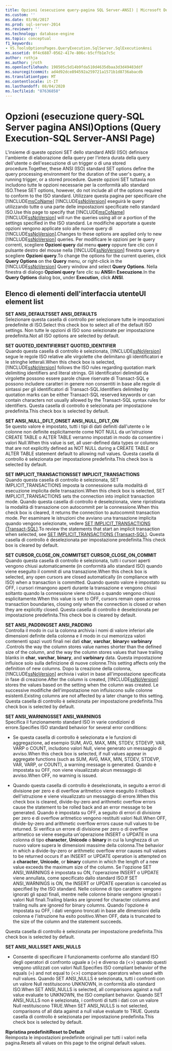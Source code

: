 ```yaml
---
title: Opzioni (esecuzione query-pagina SQL Server-ANSI) | Microsoft Docs
ms.custom: ''
ms.date: 03/06/2017
ms.prod: sql-server-2014
ms.reviewer: ''
ms.technology: database-engine
ms.topic: conceptual
f1_keywords:
- VS.ToolsOptionsPages.QueryExecution.SqlServer.SqlExecutionAnsi
ms.assetid: 0f4c6887-0562-417e-806c-b5cffb1e7c5c
author: rothja
ms.author: jroth
ms.openlocfilehash: 198505c5d14b9fda510d4635dbaa3d3d49483ddf
ms.sourcegitcommit: ad4d92dce894592a259721a1571b1d8736abacdb
ms.translationtype: MT
ms.contentlocale: it-IT
ms.lasthandoff: 08/04/2020
ms.locfileid: "87636858"
---
```

# <a name="options-query-execution-sql-server-ansi-page"></a><span data-ttu-id="eb614-102">Opzioni (esecuzione query-SQL Server pagina ANSI)</span><span class="sxs-lookup"><span data-stu-id="eb614-102">Options (Query Execution-SQL Server-ANSI Page)</span></span>
  <span data-ttu-id="eb614-103">L'insieme di queste opzioni SET dello standard ANSI (ISO) definisce l'ambiente di elaborazione della query per l'intera durata della query dell'utente o dell'esecuzione di un trigger o di una stored procedure.</span><span class="sxs-lookup"><span data-stu-id="eb614-103">Together, these ANSI (ISO) standard SET options define the query processing environment for the duration of the user's query, a running trigger, or a stored procedure.</span></span> <span data-ttu-id="eb614-104">Queste opzioni SET tuttavia non includono tutte le opzioni necessarie per la conformità allo standard ISO.</span><span class="sxs-lookup"><span data-stu-id="eb614-104">These SET options, however, do not include all of the options required to conform to the ISO standard.</span></span> <span data-ttu-id="eb614-105">Utilizzare questa pagina per specificare che [!INCLUDE[msCoName](../includes/msconame-md.md)] [!INCLUDE[ssNoVersion](../includes/ssnoversion-md.md)] eseguirà le query utilizzando tutte o una parte delle impostazioni specificate nello standard ISO.</span><span class="sxs-lookup"><span data-stu-id="eb614-105">Use this page to specify that [!INCLUDE[msCoName](../includes/msconame-md.md)] [!INCLUDE[ssNoVersion](../includes/ssnoversion-md.md)] will run the queries using all or a portion of the settings specified in the ISO standard.</span></span> <span data-ttu-id="eb614-106">Le modifiche apportate a queste opzioni vengono applicate solo alle nuove query di [!INCLUDE[ssNoVersion](../includes/ssnoversion-md.md)].</span><span class="sxs-lookup"><span data-stu-id="eb614-106">Changes to these options are applied only to new [!INCLUDE[ssNoVersion](../includes/ssnoversion-md.md)] queries.</span></span> <span data-ttu-id="eb614-107">Per modificare le opzioni per le query correnti, scegliere **Opzioni query** dal menu **query** oppure fare clic con il pulsante destro del mouse nella [!INCLUDE[ssNoVersion](../includes/ssnoversion-md.md)] finestra query e scegliere **Opzioni query**.</span><span class="sxs-lookup"><span data-stu-id="eb614-107">To change the options for the current queries, click **Query Options** on the **Query** menu, or right-click in the [!INCLUDE[ssNoVersion](../includes/ssnoversion-md.md)] Query window and select **Query Options**.</span></span> <span data-ttu-id="eb614-108">Nella finestra di dialogo **Opzioni query** fare clic su **ANSI**in **Esecuzione**.</span><span class="sxs-lookup"><span data-stu-id="eb614-108">In the **Query Options** dialog box, under **Execution**, click **ANSI**.</span></span>  
  
## <a name="ui-element-list"></a><span data-ttu-id="eb614-109">Elenco di elementi dell'interfaccia utente</span><span class="sxs-lookup"><span data-stu-id="eb614-109">UI element list</span></span>  
 <span data-ttu-id="eb614-110">**SET ANSI_DEFAULTS**</span><span class="sxs-lookup"><span data-stu-id="eb614-110">**SET ANSI_DEFAULTS**</span></span>  
 <span data-ttu-id="eb614-111">Selezionare questa casella di controllo per selezionare tutte le impostazioni predefinite di ISO.</span><span class="sxs-lookup"><span data-stu-id="eb614-111">Select this check box to select all of the default ISO settings.</span></span> <span data-ttu-id="eb614-112">Non tutte le opzioni di ISO sono selezionate per impostazione predefinita.</span><span class="sxs-lookup"><span data-stu-id="eb614-112">Not all ISO options are selected by default.</span></span>  
  
 <span data-ttu-id="eb614-113">**SET QUOTED_IDENTIFIER**</span><span class="sxs-lookup"><span data-stu-id="eb614-113">**SET QUOTED_IDENTIFIER**</span></span>  
 <span data-ttu-id="eb614-114">Quando questa casella di controllo è selezionata, [!INCLUDE[ssNoVersion](../includes/ssnoversion-md.md)] segue le regole ISO relative alle virgolette che delimitano gli identificatori e le stringhe letterali.</span><span class="sxs-lookup"><span data-stu-id="eb614-114">When this check box is selected, [!INCLUDE[ssNoVersion](../includes/ssnoversion-md.md)] follows the ISO rules regarding quotation mark delimiting identifiers and literal strings.</span></span> <span data-ttu-id="eb614-115">Gli identificatori delimitati da virgolette possono essere parole chiave riservate di Transact-SQL e possono includere caratteri in genere non consentiti in base alle regole di sintassi per gli identificatori di Transact-SQL.</span><span class="sxs-lookup"><span data-stu-id="eb614-115">Identifiers delimited by quotation marks can be either Transact-SQL reserved keywords or can contain characters not usually allowed by the Transact-SQL syntax rules for identifiers.</span></span> <span data-ttu-id="eb614-116">Questa casella di controllo è selezionata per impostazione predefinita.</span><span class="sxs-lookup"><span data-stu-id="eb614-116">This check box is selected by default.</span></span>  
  
 <span data-ttu-id="eb614-117">**SET ANSI_NULL_DFLT_ON**</span><span class="sxs-lookup"><span data-stu-id="eb614-117">**SET ANSI_NULL_DFLT_ON**</span></span>  
 <span data-ttu-id="eb614-118">Se questo valore è impostato, tutti i tipi di dati definiti dall'utente o le colonne non definite esplicitamente come NOT NULL da un'istruzione CREATE TABLE o ALTER TABLE verranno impostati in modo da consentire i valori Null.</span><span class="sxs-lookup"><span data-stu-id="eb614-118">When this value is set, all user-defined data types or columns that are not explicitly defined as NOT NULL during a CREATE TABLE or ALTER TABLE statement default to allowing null values.</span></span> <span data-ttu-id="eb614-119">Questa casella di controllo è selezionata per impostazione predefinita.</span><span class="sxs-lookup"><span data-stu-id="eb614-119">This check box is selected by default.</span></span>  
  
 <span data-ttu-id="eb614-120">**SET IMPLICIT_TRANSACTIONS**</span><span class="sxs-lookup"><span data-stu-id="eb614-120">**SET IMPLICIT_TRANSACTIONS**</span></span>  
 <span data-ttu-id="eb614-121">Quando questa casella di controllo è selezionata, SET IMPLICIT_TRANSACTIONS imposta la connessione sulla modalità di esecuzione implicita delle transazioni.</span><span class="sxs-lookup"><span data-stu-id="eb614-121">When this check box is selected, SET IMPLICIT_TRANSACTIONS sets the connection into implicit transaction mode.</span></span> <span data-ttu-id="eb614-122">Quando questa casella di controllo è deselezionata, viene ripristinata la modalità di transazione con autocommit per la connessione.</span><span class="sxs-lookup"><span data-stu-id="eb614-122">When this check box is cleared, it returns the connection to autocommit transaction mode.</span></span> <span data-ttu-id="eb614-123">Per esaminare le istruzioni che avviano una transazione implicita quando vengono selezionate, vedere [SET IMPLICIT_TRANSACTIONS &#40;Transact-SQL&#41;](/sql/t-sql/statements/set-implicit-transactions-transact-sql).</span><span class="sxs-lookup"><span data-stu-id="eb614-123">To review the statements that start an implicit transaction when selected, see [SET IMPLICIT_TRANSACTIONS &#40;Transact-SQL&#41;](/sql/t-sql/statements/set-implicit-transactions-transact-sql).</span></span> <span data-ttu-id="eb614-124">Questa casella di controllo è deselezionata per impostazione predefinita.</span><span class="sxs-lookup"><span data-stu-id="eb614-124">This check box is cleared by default.</span></span>  
  
 <span data-ttu-id="eb614-125">**SET CURSOR_CLOSE_ON_COMMIT**</span><span class="sxs-lookup"><span data-stu-id="eb614-125">**SET CURSOR_CLOSE_ON_COMMIT**</span></span>  
 <span data-ttu-id="eb614-126">Quando questa casella di controllo è selezionata, tutti i cursori aperti vengono chiusi automaticamente (in conformità allo standard ISO) quando viene eseguito il commit di una transazione.</span><span class="sxs-lookup"><span data-stu-id="eb614-126">When this check box is selected, any open cursors are closed automatically (in compliance with ISO) when a transaction is committed.</span></span> <span data-ttu-id="eb614-127">Quando questo valore è impostato su OFF, i cursori rimangono aperti durante la transazione e vengono chiusi soltanto quando la connessione viene chiusa o quando vengono chiusi esplicitamente.</span><span class="sxs-lookup"><span data-stu-id="eb614-127">When this value is set to OFF, cursors remain open across transaction boundaries, closing only when the connection is closed or when they are explicitly closed.</span></span> <span data-ttu-id="eb614-128">Questa casella di controllo è deselezionata per impostazione predefinita.</span><span class="sxs-lookup"><span data-stu-id="eb614-128">This check box is cleared by default.</span></span>  
  
 <span data-ttu-id="eb614-129">**SET ANSI_PADDING**</span><span class="sxs-lookup"><span data-stu-id="eb614-129">**SET ANSI_PADDING**</span></span>  
 <span data-ttu-id="eb614-130">Controlla il modo in cui la colonna archivia i nomi di valore inferiori alle dimensioni definite della colonna e il modo in cui memorizza valori contenenti spazi vuoti finali nei dati **char**, **varchar**, **binary**e **varbinary** .</span><span class="sxs-lookup"><span data-stu-id="eb614-130">Controls the way the column stores value names shorter than the defined size of the column, and the way the column stores values that have trailing blanks in **char**, **varchar**, **binary**, and **varbinary** data.</span></span> <span data-ttu-id="eb614-131">Questa impostazione influisce solo sulla definizione di nuove colonne.</span><span class="sxs-lookup"><span data-stu-id="eb614-131">This setting affects only the definition of new columns.</span></span> <span data-ttu-id="eb614-132">Dopo la creazione della colonna, [!INCLUDE[ssNoVersion](../includes/ssnoversion-md.md)] archivia i valori in base all'impostazione specificata in fase di creazione.</span><span class="sxs-lookup"><span data-stu-id="eb614-132">After the column is created, [!INCLUDE[ssNoVersion](../includes/ssnoversion-md.md)] stores the values based on the setting when the column was created.</span></span> <span data-ttu-id="eb614-133">Le successive modifiche dell'impostazione non influiscono sulle colonne esistenti.</span><span class="sxs-lookup"><span data-stu-id="eb614-133">Existing columns are not affected by a later change to this setting.</span></span> <span data-ttu-id="eb614-134">Questa casella di controllo è selezionata per impostazione predefinita.</span><span class="sxs-lookup"><span data-stu-id="eb614-134">This check box is selected by default.</span></span>  
  
 <span data-ttu-id="eb614-135">**SET ANSI_WARNINGS**</span><span class="sxs-lookup"><span data-stu-id="eb614-135">**SET ANSI_WARNINGS**</span></span>  
 <span data-ttu-id="eb614-136">Specifica il funzionamento standard ISO in varie condizioni di errore.</span><span class="sxs-lookup"><span data-stu-id="eb614-136">Specifies ISO standard behavior for several error conditions:</span></span>  
  
-   <span data-ttu-id="eb614-137">Se questa casella di controllo è selezionata e le funzioni di aggregazione, ad esempio SUM, AVG, MAX, MIN, STDEV, STDEVP, VAR, VARP o COUNT, includono valori Null, viene generato un messaggio di avviso.</span><span class="sxs-lookup"><span data-stu-id="eb614-137">When this check box is selected, if null values appear in aggregate functions (such as SUM, AVG, MAX, MIN, STDEV, STDEVP, VAR, VARP, or COUNT), a warning message is generated.</span></span> <span data-ttu-id="eb614-138">Quando è impostata su OFF, non viene visualizzato alcun messaggio di avviso.</span><span class="sxs-lookup"><span data-stu-id="eb614-138">When OFF, no warning is issued.</span></span>  
  
-   <span data-ttu-id="eb614-139">Quando questa casella di controllo è deselezionata, in seguito a errori di divisione per zero e di overflow aritmetico viene eseguito il rollback dell'istruzione e viene visualizzato un messaggio di errore.</span><span class="sxs-lookup"><span data-stu-id="eb614-139">When this check box is cleared, divide-by-zero and arithmetic overflow errors cause the statement to be rolled back and an error message to be generated.</span></span> <span data-ttu-id="eb614-140">Quando è impostata su OFF, a seguito di errori di divisione per zero e di overflow aritmetico vengono restituiti valori Null.</span><span class="sxs-lookup"><span data-stu-id="eb614-140">When OFF, divide-by-zero and arithmetic overflow errors cause null values to be returned.</span></span> <span data-ttu-id="eb614-141">Si verifica un errore di divisione per zero o di overflow aritmetico se viene eseguita un'operazione INSERT o UPDATE in una colonna di tipo **character**, **Unicode** o **binary** in cui la lunghezza di un nuovo valore supera le dimensioni massime della colonna.</span><span class="sxs-lookup"><span data-stu-id="eb614-141">The behavior in which a divide-by-zero or arithmetic overflow error causes null values to be returned occurs if an INSERT or UPDATE operation is attempted on a **character**, **Unicode**, or **binary** column in which the length of a new value exceeds the maximum size of the column.</span></span> <span data-ttu-id="eb614-142">Se l'opzione SET ANSI_WARNINGS è impostata su ON, l'operazione INSERT o UPDATE viene annullata, come specificato dallo standard ISO.</span><span class="sxs-lookup"><span data-stu-id="eb614-142">If SET ANSI_WARNINGS is ON, the INSERT or UPDATE operation is canceled as specified by the ISO standard.</span></span> <span data-ttu-id="eb614-143">Nelle colonne di tipo carattere vengono ignorati gli spazi finali, mentre nelle colonne binarie vengono ignorati i valori Null finali.</span><span class="sxs-lookup"><span data-stu-id="eb614-143">Trailing blanks are ignored for character columns and trailing nulls are ignored for binary columns.</span></span> <span data-ttu-id="eb614-144">Quando l'opzione è impostata su OFF, i dati vengono troncati in base alle dimensioni della colonna e l'istruzione ha esito positivo.</span><span class="sxs-lookup"><span data-stu-id="eb614-144">When OFF, data is truncated to the size of the column and the statement succeeds.</span></span>  
  
 <span data-ttu-id="eb614-145">Questa casella di controllo è selezionata per impostazione predefinita.</span><span class="sxs-lookup"><span data-stu-id="eb614-145">This check box is selected by default.</span></span>  
  
 <span data-ttu-id="eb614-146">**SET ANSI_NULLS**</span><span class="sxs-lookup"><span data-stu-id="eb614-146">**SET ANSI_NULLS**</span></span>  
 -   <span data-ttu-id="eb614-147">Consente di specificare il funzionamento conforme allo standard ISO degli operatori di confronto uguale a (=) e diverso da (<>) quando questi vengono utilizzati con valori Null.</span><span class="sxs-lookup"><span data-stu-id="eb614-147">Specifies ISO compliant behavior of the equals (=) and not equal to (<>) comparison operators when used with null values.</span></span> <span data-ttu-id="eb614-148">Quando SET ANSI_NULLS è selezionata, tutti i confronti con un valore Null restituiscono UNKNOWN, in conformità allo standard ISO.</span><span class="sxs-lookup"><span data-stu-id="eb614-148">When SET ANSI_NULLS is selected, all comparisons against a null value evaluate to UNKNOWN, the ISO compliant behavior.</span></span> <span data-ttu-id="eb614-149">Quando SET ANSI_NULLS non è selezionata, i confronti di tutti i dati con un valore Null restituiscono TRUE.</span><span class="sxs-lookup"><span data-stu-id="eb614-149">When SET ANSI_NULLS is not selected, comparisons of all data against a null value evaluate to TRUE.</span></span> <span data-ttu-id="eb614-150">Questa casella di controllo è selezionata per impostazione predefinita.</span><span class="sxs-lookup"><span data-stu-id="eb614-150">This check box is selected by default.</span></span>  
  
 <span data-ttu-id="eb614-151">**Ripristina predefiniti**</span><span class="sxs-lookup"><span data-stu-id="eb614-151">**Reset to Default**</span></span>  
 <span data-ttu-id="eb614-152">Reimposta le impostazioni predefinite originali per tutti i valori nella pagina.</span><span class="sxs-lookup"><span data-stu-id="eb614-152">Resets all values on this page to the original default values.</span></span>  
  
  
